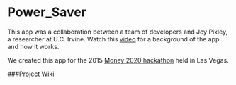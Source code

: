 # Power_Saver

This app was a collaboration between a team of developers and Joy Pixley, a researcher at U.C. Irvine.  Watch this [video](https://www.youtube.com/watch?v=K2dLe-bNC-M) for a background of the app and how it works. 

We created this app for the 2015 [Money 2020 hackathon](http://angelhack.com/hackathon/money2020/) held in Las Vegas.  


###[Project Wiki](https://workflowy.com/s/pEYN9qBlHm)



